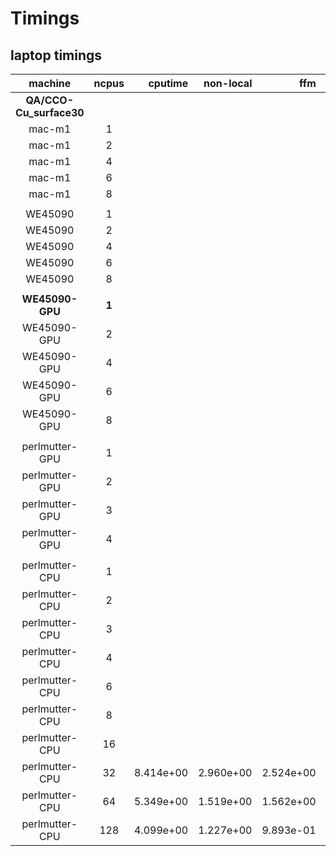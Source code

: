
# Timings 
## laptop timings
| machine     | ncpus  |   cputime | non-local |       ffm |       fmf |       fft | diagonalize |  mmm_mult |
| :----:      | :----: |       ---:|        --:|        --:|        --:|      ---: |          --:|        --:|
| **QA/CCO-Cu_surface30**
| mac-m1      | 1      |  |  |  |  |  |  |  |
| mac-m1      | 2      |  |  |  |  |  |  |  |
| mac-m1      | 4      |  |  |  |  |  |  |  |
| mac-m1      | 6      |  |  |  |  |  |  |  | 
| mac-m1      | 8      |  |  |  |  |  |  |  |
|      |      |  |  |  |  |  |  | |
| WE45090     | 1      |  |  |  |  |  |  |  |
| WE45090     | 2      |  |  |  |  |  |  |  |
| WE45090     | 4      |  |  |  |  |  |  |  |
| WE45090     | 6      |  |  |  |  |  |  |  |
| WE45090     | 8      |  |  |  |  |  |  |  |
|      |      |  |  |  |  |  |  | |
| **WE45090-GPU** | **1**  |  |  |  |  |  |  |  |
| WE45090-GPU | 2      |  |  |  |  |  |  |  |
| WE45090-GPU | 4      |  |  |  |  |  |  |  |
| WE45090-GPU | 6      |  |  |  |  |  |  |  |
| WE45090-GPU | 8      |  |  |  |  |  |  |  |
|      |      |  |  |  |  |  |  | |
| perlmutter-GPU | 1   | | | |  |  |  |  |
| perlmutter-GPU | 2   | | | |  |  |  |  |
| perlmutter-GPU | 3   | | | |  |  |  |  |
| perlmutter-GPU | 4   | | | |  |  |  |  |
|      |      |  |  |  |  |  |  | |
| perlmutter-CPU | 1   |  |  |  |  |  |  |  |
| perlmutter-CPU | 2   |  |  |  |  |  |  |  |
| perlmutter-CPU | 3   |  |  |  |  |  |  |  |
| perlmutter-CPU | 4   |  |  |  |  |  |  |  |
| perlmutter-CPU | 6   |  |  |  |  |  |  |  |
| perlmutter-CPU | 8   |  |  |  |  |  |  |  |
| perlmutter-CPU | 16  |  |  |  |  |  |  |  |
| perlmutter-CPU | 32  | 8.414e+00 | 2.960e+00 | 2.524e+00 | 1.041e+00 | 7.433e-01 | 7.290e-03 |  |
| perlmutter-CPU | 64  | 5.349e+00 | 1.519e+00 | 1.562e+00 | 6.833e-01 | 5.196e-01 | 7.450e-03 |  |
| perlmutter-CPU | 128 | 4.099e+00 | 1.227e+00 | 9.893e-01 | 4.387e-01 | 3.770e-01 | 9.901e-03 |  |
